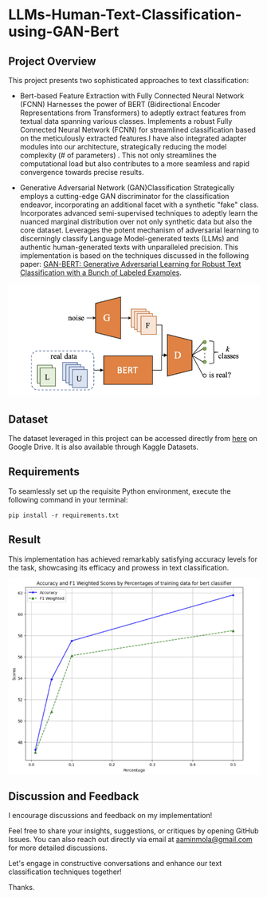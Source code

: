 # LLMs-Human-Text-Classification-using-GAN-Bert

## Project Overview

This project presents two sophisticated approaches to text classification:

* Bert-based Feature Extraction with Fully Connected Neural Network (FCNN)
Harnesses the power of BERT (Bidirectional Encoder Representations from Transformers) to adeptly extract features from textual data spanning various classes.
Implements a robust Fully Connected Neural Network (FCNN) for streamlined classification based on the meticulously extracted features.I have also integrated adapter modules into our architecture, strategically reducing the model complexity (# of parameters) . This not only streamlines the computational load but also contributes to a more seamless and rapid convergence towards precise results.

* Generative Adversarial Network (GAN)Classification
Strategically employs a cutting-edge GAN discriminator for the classification endeavor, incorporating an additional facet with a synthetic "fake" class.
Incorporates advanced semi-supervised techniques to adeptly learn the nuanced marginal distribution over not only synthetic data but also the core dataset.
Leverages the potent mechanism of adversarial learning to discerningly classify Language Model-generated texts (LLMs) and authentic human-generated texts with unparalleled precision.
This implementation is based on the techniques discussed in the following paper: [GAN-BERT: Generative Adversarial Learning for Robust Text Classification with a Bunch of Labeled Examples](https://aclanthology.org/2020.acl-main.191/).


![alt text](<Plots/model_structure.png>)


## Dataset

The dataset leveraged in this project can be accessed directly from [here](https://drive.google.com/drive/folders/11YeloR2eTXcTzdwI04Z-M2QVvIeQAU6-) on Google Drive. It is also available through Kaggle Datasets.




## Requirements

To seamlessly set up the requisite Python environment, execute the following command in your terminal:

```
pip install -r requirements.txt
```
## Result

This implementation has achieved remarkably satisfying accuracy levels for the task, showcasing its efficacy and prowess in text classification.


![alt text](<Plots/Picture3.png>)


## Discussion and Feedback

I encourage discussions and feedback on my implementation!

Feel free to share your insights, suggestions, or critiques by opening GitHub Issues. You can also reach out directly via email at aaminmola@gmail.com for more detailed discussions.

Let's engage in constructive conversations and enhance our text classification techniques together!

Thanks.
